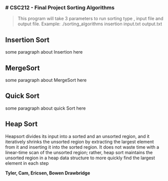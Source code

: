 <h3> # CSC212 - Final Project Sorting Algorithms</h4>

> This program will take 3 parameters to run sorting type , input file and output file. 
>Example: ./sorting_algorithms insertion input.txt output.txt




<h2> Insertion Sort </h2>
<p>some paragraph about Insertion here</p>

<h2> MergeSort </h2>
<p>some paragraph about MergeSort here</p>

<h2> Quick Sort </h2>
<p>some paragraph about quick Sort here</p>

<h2> Heap Sort </h2>
<p>Heapsort divides its input into a sorted and an unsorted region, and it iteratively shrinks the unsorted region by extracting the largest element from it and inserting it into the sorted region. 
It does not waste time with a linear-time scan of the unsorted region; rather, heap sort maintains the unsorted region in a heap data structure to more quickly find the largest element in each step</p>

<strong>Tyler, Cam, Ericsen, Bowen Drawbridge</strong>
